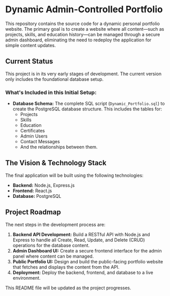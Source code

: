 # Dynamic Admin-Controlled Portfolio

This repository contains the source code for a dynamic personal portfolio website. The primary goal is to create a website where all content—such as projects, skills, and education history—can be managed through a secure admin dashboard, eliminating the need to redeploy the application for simple content updates.

## Current Status

This project is in its very early stages of development. The current version only includes the foundational database setup.

### What's Included in this Initial Setup:

*   **Database Schema:** The complete SQL script (`Dynamic_Portfolio.sql`) to create the PostgreSQL database structure. This includes the tables for:
    *   Projects
    *   Skills
    *   Education
    *   Certificates
    *   Admin Users
    *   Contact Messages
    *   And the relationships between them.

## The Vision & Technology Stack

The final application will be built using the following technologies:

*   **Backend:** Node.js, Express.js
*   **Frontend:** React.js
*   **Database:** PostgreSQL

## Project Roadmap

The next steps in the development process are:

1.  **Backend API Development:** Build a RESTful API with Node.js and Express to handle all Create, Read, Update, and Delete (CRUD) operations for the database content.
2.  **Admin Dashboard UI:** Create a secure frontend interface for the admin panel where content can be managed.
3.  **Public Portfolio UI:** Design and build the public-facing portfolio website that fetches and displays the content from the API.
4.  **Deployment:** Deploy the backend, frontend, and database to a live environment.

This README file will be updated as the project progresses.
